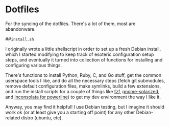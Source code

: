 # Dotfiles

For the syncing of the dotfiles. There's a lot of them, most are
abandonware. 

##`install.sh`

I originally wrote a little shellscript in order to set up a fresh Debian
install, which I started modifying to keep track of esoteric configuration
setup steps, and eventually it turned into collection of functions for
installing and configuring various things.

There's functions to install Python, Ruby, C, and Go stuff, get the common
userspace tools I like, and do all the necessary steps (fetch git
submodules, remove default configuration files, make symlinks, build a few
extensions, and run the install scripts for a couple of things like
[fzf](https://github.com/junegunn/fzf),
[gnome-solarized](https://github.com/Anthony25/gnome-terminal-colors-solarized),
and [inconsolata for powerline](https://github.com/powerline/fonts)) to
get my dev environment the way I like it.

Anyway, you may find it helpful! I use Debian testing, but I imagine it
should work ok (or at least give you a starting off point) for any other
Debian-related distro (ubuntu, etc). 
